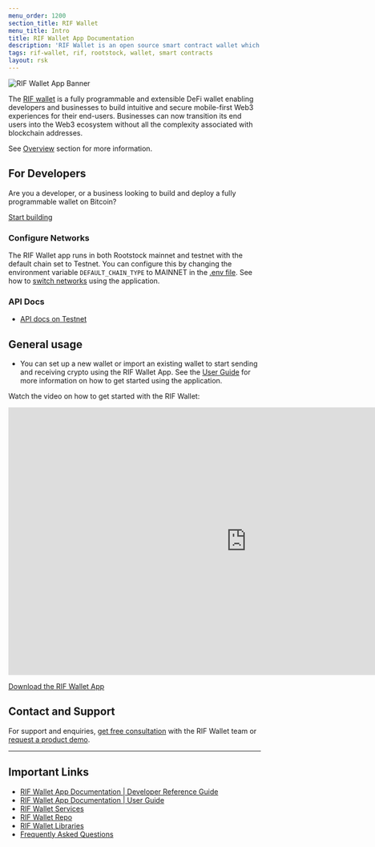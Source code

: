 ```yaml
---
menu_order: 1200
section_title: RIF Wallet
menu_title: Intro
title: RIF Wallet App Documentation
description: 'RIF Wallet is an open source smart contract wallet which enables businesses to create and deploy fully customizable on-chain wallets'
tags: rif-wallet, rif, rootstock, wallet, smart contracts
layout: rsk
---
```


![RIF Wallet App Banner](/assets/img/rif-wallet/rif-wallet-docs-banner.png)

The [RIF wallet](https://github.com/rsksmart/rif-wallet) is a fully programmable and extensible DeFi wallet enabling developers and businesses to build intuitive and secure mobile-first Web3 experiences for their end-users. Businesses can now transition its end users into the Web3 ecosystem without all the complexity associated with blockchain addresses. 

See [Overview](./overview/) section for more information.

## For Developers

Are you a developer, or a business looking to build and deploy a fully programmable wallet on Bitcoin?

<a href="/rif/wallet/dev-reference/" target="_blank" class="green-button">Start building</a>

### Configure Networks

The RIF Wallet app runs in both Rootstock mainnet and testnet with the default chain set to Testnet. You can configure this by changing the environment variable `DEFAULT_CHAIN_TYPE` to MAINNET in the [.env file](https://github.com/rsksmart/rif-wallet/blob/develop/.env). See how to [switch networks](/rif/wallet/user-guide/switch-networks/) using the application.

### API Docs

* [API docs on Testnet](https://rif-wallet-services.testnet.rifcomputing.net/api-docs/)
    
## General usage
- You can set up a new wallet or import an existing wallet to start sending and receiving crypto using the RIF Wallet App. See the [User Guide](/rif/wallet/user-guide/) for more information on how to get started using the application.

Watch the video on how to get started with the RIF Wallet:

<div class="video-container">
  <iframe width="949" height="534" src="https://youtube.com/embed/NWRRN9l3J4Q"   frameborder="0" allow="accelerometer; autoplay; encrypted-media; gyroscope; picture-in-picture" allowfullscreen></iframe>
</div>

<a href="https://rif.technology/rif-wallet/" target="_blank" class="green-button">Download the RIF Wallet App</a>

## Contact and Support
For support and enquiries, [get free consultation](https://rif.technology/rif-wallet/)  with the RIF Wallet team or [request a product demo](https://share.hsforms.com/1DkKk-EuxRq6BCv-HxmmOmg1noi4).

----

## Important Links

* [RIF Wallet App Documentation | Developer Reference Guide](/rif/wallet/dev-reference/)
* [RIF Wallet App Documentation | User Guide](/rif/wallet/user-guide/)
* [RIF Wallet Services](https://github.com/rsksmart/rif-wallet-services)
* [RIF Wallet Repo](https://github.com/rsksmart/rif-wallet)
* [RIF Wallet Libraries](https://github.com/rsksmart/rif-wallet-libs)
* [Frequently Asked Questions](/rif/wallet/faqs/)